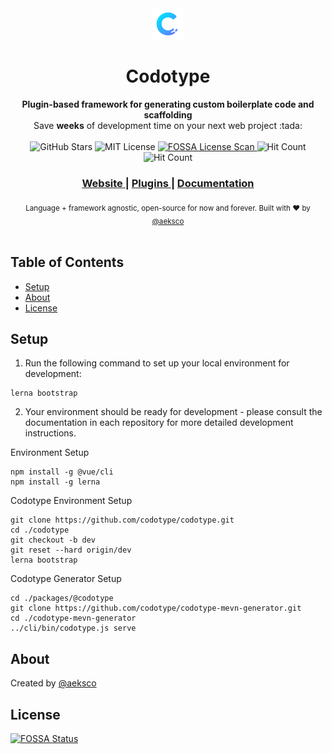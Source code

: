<div align="center">
  <img width="50" height="50" src="https://raw.githubusercontent.com/codotype/codotype-branding/master/codotype-github.jpg" alt="Codotype Logo">
</div>

<h1 align="center">Codotype</h1>

<div align="center">
  <strong>Plugin-based framework for generating custom boilerplate code and scaffolding</strong>
</div>
<div align="center">
  Save <strong>weeks</strong> of development time on your next web project :tada:
</div>

<br />

<div align="center">
  <!-- GitHub Stars -->
  <img src="https://img.shields.io/github/stars/codotype/codotype.svg?style=social&label=Star" alt="GitHub Stars" />

  <!-- MIT License -->
  <img src="https://img.shields.io/apm/l/atomic-design-ui.svg" alt="MIT License" />

  <!-- FOSSA License Scan -->
  <a href="https://app.fossa.io/projects/git%2Bgithub.com%2Fcodotype%2Fcodotype?ref=badge_shield">
    <img src="https://app.fossa.io/api/projects/git%2Bgithub.com%2Fcodotype%2Fcodotype.svg?type=shield" alt="FOSSA License Scan" />
  </a>
  
  <!-- Hit Count -->
  <img src="http://hits.dwyl.com/codotype/codotype.svg" alt="Hit Count" />

  <!-- PRs Welcome -->
  <img src="https://img.shields.io/badge/PRs-welcome-brightgreen.svg?style=flat" alt="Hit Count" />

  <!-- Build Status -->
  <!-- Test Coverage -->
  <!-- Download Count -->
</div>

<div align="center">
  <h3>
    <a href="https://codotype.io">
      Website
    </a>
    <span> | </span>
    <a href="https://codotype.io/generators">
      Plugins
    </a>
    <span> | </span>
    <a href="https://codotype.org">
      Documentation
    </a>
    <!-- <span> | </span> -->
    <!-- <a href="https://github.com/choojs/choo/blob/master/.github/CONTRIBUTING.md"> -->
      <!-- Contributing -->
    <!-- </a> -->
    <!-- <span> | </span> -->
    <!-- <a href="https://discord.org"> -->
      <!-- Discord -->
    <!-- </a> -->
  </h3>
</div>

<div align="center">
  <sub>
    Language + framework agnostic, open-source for now and forever. Built with ❤︎ by
  <a href="https://twitter.com/aeksco">@aeksco</a>
  </a>

</div>

<br/>

## Table of Contents

- [Setup](#Setup)
- [About](#about)
- [License](#license)

<!-- [![MIT License](https://img.shields.io/apm/l/atomic-design-ui.svg?)](https://github.com/tterb/atomic-design-ui/blob/master/LICENSEs) -->

<!-- [![FOSSA Status](https://app.fossa.io/api/projects/git%2Bgithub.com%2Fcodotype%2Fcodotype.svg?type=shield)](https://app.fossa.io/projects/git%2Bgithub.com%2Fcodotype%2Fcodotype?ref=badge_shield) -->

<!-- [![GitHub contributors](https://img.shields.io/github/contributors/codotype/codotype.svg)](https://github.com/codotype/codotype/graphs/contributors) -->

<!-- [![GitHub watchers](https://img.shields.io/github/watchers/codotype/codotype.svg?style=social&label=Watch&style=plastic)]() -->

<!-- [![GitHub forks](https://img.shields.io/github/forks/codotype/codotype.svg?style=social&label=Fork&style=plastic)]() -->

<!-- [![PR's Welcome](https://img.shields.io/badge/PRs-welcome-brightgreen.svg?style=flat)](http://makeapullrequest.com) -->

<!-- [![GitHub issues](https://img.shields.io/github/issues/codotype/codotype.svg)](https://github.com/codotype/codotype/issues) -->

<!-- [![GitHub last commit](https://img.shields.io/github/last-commit/codotype/codotype.svg)](https://github.com/codotype/codotype/commits/master) -->

<!-- [![GitHub pull requests](https://img.shields.io/github/issues-pr/codotype/codotype.svg?style=flat)]() -->

<!-- [![Gitter](https://img.shields.io/gitter/room/codotype/codotype)](https://gitter.im/codotype/Lobby) -->

<!-- [![Twitter](https://img.shields.io/twitter/follow/codotype.svg?style=social)](https://twitter.com/codotype) -->

<!-- [![Tweet](https://img.shields.io/twitter/url/https/github.com/codotype/codotype.svg?style=social)](https://twitter.com/intent/tweet?text=https://github.com/codotype/codotype) -->

<!-- [![HitCount](http://hits.dwyl.com/codotype/codotype.svg)](http://hits.dwyl.com/codotype/codotype) -->

<!-- <br /> -->

<!-- <p align="center"> -->
  <!-- <img width="150" height="150" src="https://raw.githubusercontent.com/codotype/codotype-branding/master/codotype-github.jpg" alt="Codotype Logo"> -->
  <!-- <h2 align="center" style="font-size: 3rem;">Codotype</h2> -->
  <!-- <h3 align="center">Plugin-based framework for generating boilerplate code with custom scaffolding for the modern web and beyond</h3> -->

  <!-- <br /> -->

  <!-- <h4 align="center">Codotype is language and framework agnostic and can be run locally or remotely - either through a web-based interface or programatically through our CLI or Node.js APIs.</h4> -->

  <!-- <br /> -->
  <!-- <h4 align="center">Jump-start your next full-stack web project today :tada:</h4> -->

<!-- </p> -->

<!-- <br /> -->

<!-- --- -->

<!-- <br /> -->

<!-- ### Stay on the bleeding edge — [join our Gitter room!](https://gitter.im/codotype/Lobby) :tada: -->

<!-- ### :book: [Documentation](https://codotype.org) -->

<!-- <br /> -->

<!-- --- -->

<!-- <br /> -->

## Setup

1. Run the following command to set up your local environment for development:

```
lerna bootstrap
```

2. Your environment should be ready for development - please consult the documentation in each repository for more detailed development instructions.

Environment Setup

```
npm install -g @vue/cli
npm install -g lerna
```

Codotype Environment Setup

```
git clone https://github.com/codotype/codotype.git
cd ./codotype
git checkout -b dev
git reset --hard origin/dev
lerna bootstrap
```

Codotype Generator Setup

```
cd ./packages/@codotype
git clone https://github.com/codotype/codotype-mevn-generator.git
cd ./codotype-mevn-generator
../cli/bin/codotype.js serve
```

## About

Created by [@aeksco](https://twitter.com/aeksco)

## License

[![FOSSA Status](https://app.fossa.io/api/projects/git%2Bgithub.com%2Fcodotype%2Fcodotype.svg?type=large)](https://app.fossa.io/projects/git%2Bgithub.com%2Fcodotype%2Fcodotype?ref=badge_large)
